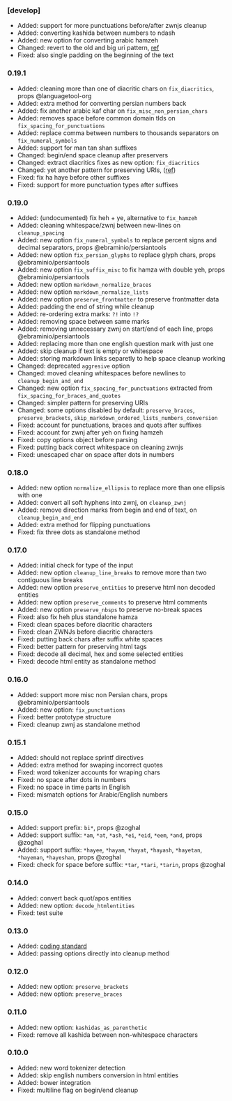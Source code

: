 ### [develop]
- Added: support for more punctuations before/after zwnjs cleanup
- Added: converting kashida between numbers to ndash
- Added: new option for converting arabic hamzeh
- Changed: revert to the old and big uri pattern, [ref](https://github.com/jhermsmeier/uri.regex)
- Fixed: also single padding on the beginning of the text

### 0.19.1
- Added: cleaning more than one of diacritic chars on `fix_diacritics`, props @languagetool-org
- Added: extra method for converting persian numbers back
- Added: fix another arabic kaf char on `fix_misc_non_persian_chars`
- Added: removes space before common domain tlds on `fix_spacing_for_punctuations`
- Added: replace comma between numbers to thousands separators on `fix_numeral_symbols`
- Added: support for man tan shan suffixes
- Changed: begin/end space cleanup after preservers
- Changed: extract diacritics fixes as new option: `fix_diacritics`
- Changed: yet another pattern for preserving URIs, ([ref](https://stackoverflow.com/a/6927878/))
- Fixed: fix ha haye before other suffixes
- Fixed: support for more punctuation types after suffixes

### 0.19.0
- Added: (undocumented) fix heh + ye, alternative to `fix_hamzeh`
- Added: cleaning whitespace/zwnj between new-lines on `cleanup_spacing`
- Added: new option `fix_numeral_symbols` to replace percent signs and decimal separators, props @ebraminio/persiantools
- Added: new option `fix_persian_glyphs` to replace glyph chars, props @ebraminio/persiantools
- Added: new option `fix_suffix_misc` to fix hamza with double yeh, props @ebraminio/persiantools
- Added: new option `markdown_normalize_braces`
- Added: new option `markdown_normalize_lists`
- Added: new option `preserve_frontmatter` to preserve frontmatter data
- Added: padding the end of string while cleanup
- Added: re-ordering extra marks: `?!` into `!?`
- Added: removing space between same marks
- Added: removing unnecessary zwnj on start/end of each line, props @ebraminio/persiantools
- Added: replacing more than one english question mark with just one
- Added: skip cleanup if text is empty or whitespace
- Added: storing markdown links separetly to help space cleanup working
- Changed: deprecated `aggresive` option
- Changed: moved cleaning whitespaces before newlines to `cleanup_begin_and_end`
- Changed: new option `fix_spacing_for_punctuations` extracted from `fix_spacing_for_braces_and_quotes`
- Changed: simpler pattern for preserving URIs
- Changed: some options disabled by default: `preserve_braces`, `preserve_brackets`, `skip_markdown_ordered_lists_numbers_conversion`
- Fixed: account for punctuations, braces and quots after suffixes
- Fixed: account for zwnj after yeh on fixing hamzeh
- Fixed: copy options object before parsing
- Fixed: putting back correct whitespace on cleaning zwnjs
- Fixed: unescaped char on space after dots in numbers

### 0.18.0
- Added: new option `normalize_ellipsis` to replace more than one ellipsis with one
- Added: convert all soft hyphens into zwnj, on `cleanup_zwnj`
- Added: remove direction marks from begin and end of text, on `cleanup_begin_and_end`
- Added: extra method for flipping punctuations
- Fixed: fix three dots as standalone method

### 0.17.0
- Added: initial check for type of the input
- Added: new option `cleanup_line_breaks` to remove more than two contiguous line breaks
- Added: new option `preserve_entities` to preserve html non decoded entities
- Added: new option `preserve_comments` to preserve html comments
- Added: new option `preserve_nbsps` to preserve no-break spaces
- Fixed: also fix heh plus standalone hamza
- Fixed: clean spaces before diacritic characters
- Fixed: clean ZWNJs before diacritic characters
- Fixed: putting back chars after suffix white spaces
- Fixed: better pattern for preserving html tags
- Fixed: decode all decimal, hex and some selected entities
- Fixed: decode html entity as standalone method

### 0.16.0
- Added: support more misc non Persian chars, props @ebraminio/persiantools
- Added: new option: `fix_punctuations`
- Fixed: better prototype structure
- Fixed: cleanup zwnj as standalone method

### 0.15.1
- Added: should not replace sprintf directives
- Added: extra method for swaping incorrect quotes
- Fixed: word tokenizer accounts for wraping chars
- Fixed: no space after dots in numbers
- Fixed: no space in time parts in English
- Fixed: mismatch options for Arabic/English numbers

### 0.15.0
- Added: support prefix: `bi*`, props @zoghal
- Added: support suffix: `*am`, `*at`, `*ash`, `*ei`, `*eid`, `*eem`, `*and`, props @zoghal
- Added: support suffix: `*hayee`, `*hayam`, `*hayat`, `*hayash`, `*hayetan`, `*hayeman`, `*hayeshan`, props @zoghal
- Fixed: check for space before suffix: `*tar`, `*tari`, `*tarin`, props @zoghal

### 0.14.0
- Added: convert back quot/apos entities
- Added: new option: `decode_htmlentities`
- Fixed: test suite

### 0.13.0
- Added: [coding standard](https://github.com/Flet/semistandard)
- Added: passing options directly into cleanup method

### 0.12.0
- Added: new option: `preserve_brackets`
- Added: new option: `preserve_braces`

### 0.11.0
- Added: new option: `kashidas_as_parenthetic`
- Fixed: remove all kashida between non-whitespace characters

### 0.10.0
- Added: new word tokenizer detection
- Added: skip english numbers conversion in html entities
- Added: bower integration
- Fixed: multiline flag on begin/end cleanup
